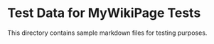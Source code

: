 # Test Data for MyWikiPage Tests

This directory contains sample markdown files for testing purposes.